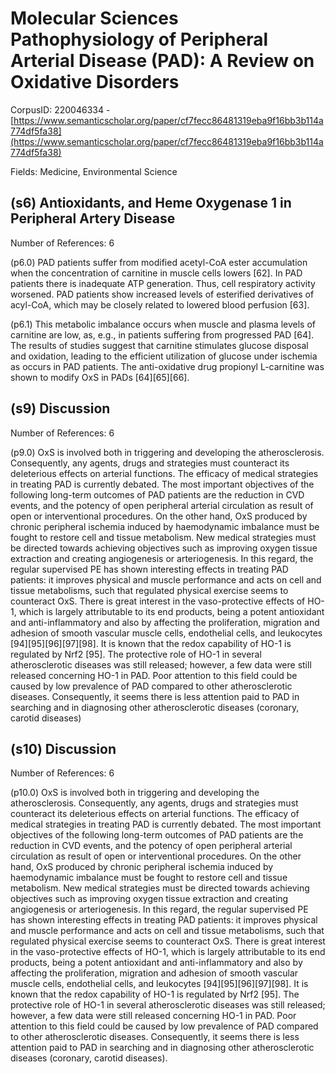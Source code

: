 # Molecular Sciences Pathophysiology of Peripheral Arterial Disease (PAD): A Review on Oxidative Disorders

CorpusID: 220046334 - [https://www.semanticscholar.org/paper/cf7fecc86481319eba9f16bb3b114a774df5fa38](https://www.semanticscholar.org/paper/cf7fecc86481319eba9f16bb3b114a774df5fa38)

Fields: Medicine, Environmental Science

## (s6) Antioxidants, and Heme Oxygenase 1 in Peripheral Artery Disease
Number of References: 6

(p6.0) PAD patients suffer from modified acetyl-CoA ester accumulation when the concentration of carnitine in muscle cells lowers [62]. In PAD patients there is inadequate ATP generation. Thus, cell respiratory activity worsened. PAD patients show increased levels of esterified derivatives of acyl-CoA, which may be closely related to lowered blood perfusion [63].

(p6.1) This metabolic imbalance occurs when muscle and plasma levels of carnitine are low, as, e.g., in patients suffering from progressed PAD [64]. The results of studies suggest that carnitine stimulates glucose disposal and oxidation, leading to the efficient utilization of glucose under ischemia as occurs in PAD patients. The anti-oxidative drug propionyl L-carnitine was shown to modify OxS in PADs [64][65][66].
## (s9) Discussion
Number of References: 6

(p9.0) OxS is involved both in triggering and developing the atherosclerosis. Consequently, any agents, drugs and strategies must counteract its deleterious effects on arterial functions. The efficacy of medical strategies in treating PAD is currently debated. The most important objectives of the following long-term outcomes of PAD patients are the reduction in CVD events, and the potency of open peripheral arterial circulation as result of open or interventional procedures. On the other hand, OxS produced by chronic peripheral ischemia induced by haemodynamic imbalance must be fought to restore cell and tissue metabolism. New medical strategies must be directed towards achieving objectives such as improving oxygen tissue extraction and creating angiogenesis or arteriogenesis. In this regard, the regular supervised PE has shown interesting effects in treating PAD patients: it improves physical and muscle performance and acts on cell and tissue metabolisms, such that regulated physical exercise seems to counteract OxS. There is great interest in the vaso-protective effects of HO-1, which is largely attributable to its end products, being a potent antioxidant and anti-inflammatory and also by affecting the proliferation, migration and adhesion of smooth vascular muscle cells, endothelial cells, and leukocytes [94][95][96][97][98]. It is known that the redox capability of HO-1 is regulated by Nrf2 [95]. The protective role of HO-1 in several atherosclerotic diseases was still released; however, a few data were still released concerning HO-1 in PAD. Poor attention to this field could be caused by low prevalence of PAD compared to other atherosclerotic diseases. Consequently, it seems there is less attention paid to PAD in searching and in diagnosing other atherosclerotic diseases (coronary, carotid diseases)
## (s10) Discussion
Number of References: 6

(p10.0) OxS is involved both in triggering and developing the atherosclerosis. Consequently, any agents, drugs and strategies must counteract its deleterious effects on arterial functions. The efficacy of medical strategies in treating PAD is currently debated. The most important objectives of the following long-term outcomes of PAD patients are the reduction in CVD events, and the potency of open peripheral arterial circulation as result of open or interventional procedures. On the other hand, OxS produced by chronic peripheral ischemia induced by haemodynamic imbalance must be fought to restore cell and tissue metabolism. New medical strategies must be directed towards achieving objectives such as improving oxygen tissue extraction and creating angiogenesis or arteriogenesis. In this regard, the regular supervised PE has shown interesting effects in treating PAD patients: it improves physical and muscle performance and acts on cell and tissue metabolisms, such that regulated physical exercise seems to counteract OxS. There is great interest in the vaso-protective effects of HO-1, which is largely attributable to its end products, being a potent antioxidant and anti-inflammatory and also by affecting the proliferation, migration and adhesion of smooth vascular muscle cells, endothelial cells, and leukocytes [94][95][96][97][98]. It is known that the redox capability of HO-1 is regulated by Nrf2 [95]. The protective role of HO-1 in several atherosclerotic diseases was still released; however, a few data were still released concerning HO-1 in PAD. Poor attention to this field could be caused by low prevalence of PAD compared to other atherosclerotic diseases. Consequently, it seems there is less attention paid to PAD in searching and in diagnosing other atherosclerotic diseases (coronary, carotid diseases).
